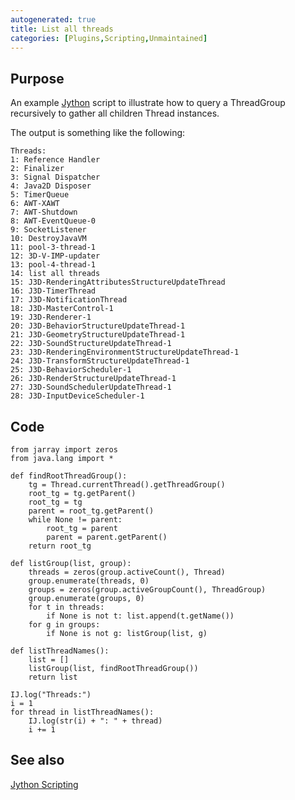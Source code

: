 ```yaml
---
autogenerated: true
title: List all threads
categories: [Plugins,Scripting,Unmaintained]
---
```


## Purpose

An example [Jython](/scripting/jython) script to illustrate how to query a ThreadGroup recursively to gather all children Thread instances.

The output is something like the following:

`Threads:`  
`1: Reference Handler`  
`2: Finalizer`  
`3: Signal Dispatcher`  
`4: Java2D Disposer`  
`5: TimerQueue`  
`6: AWT-XAWT`  
`7: AWT-Shutdown`  
`8: AWT-EventQueue-0`  
`9: SocketListener`  
`10: DestroyJavaVM`  
`11: pool-3-thread-1`  
`12: 3D-V-IMP-updater`  
`13: pool-4-thread-1`  
`14: list all threads`  
`15: J3D-RenderingAttributesStructureUpdateThread`  
`16: J3D-TimerThread`  
`17: J3D-NotificationThread`  
`18: J3D-MasterControl-1`  
`19: J3D-Renderer-1`  
`20: J3D-BehaviorStructureUpdateThread-1`  
`21: J3D-GeometryStructureUpdateThread-1`  
`22: J3D-SoundStructureUpdateThread-1`  
`23: J3D-RenderingEnvironmentStructureUpdateThread-1`  
`24: J3D-TransformStructureUpdateThread-1`  
`25: J3D-BehaviorScheduler-1`  
`26: J3D-RenderStructureUpdateThread-1`  
`27: J3D-SoundSchedulerUpdateThread-1`  
`28: J3D-InputDeviceScheduler-1`

## Code

    from jarray import zeros
    from java.lang import *

    def findRootThreadGroup():
        tg = Thread.currentThread().getThreadGroup()
        root_tg = tg.getParent()
        root_tg = tg
        parent = root_tg.getParent()
        while None != parent:
            root_tg = parent
            parent = parent.getParent()
        return root_tg

    def listGroup(list, group):
        threads = zeros(group.activeCount(), Thread)
        group.enumerate(threads, 0)
        groups = zeros(group.activeGroupCount(), ThreadGroup)
        group.enumerate(groups, 0)
        for t in threads:
            if None is not t: list.append(t.getName())
        for g in groups:
            if None is not g: listGroup(list, g)

    def listThreadNames():
        list = []
        listGroup(list, findRootThreadGroup())
        return list

    IJ.log("Threads:")
    i = 1
    for thread in listThreadNames():
        IJ.log(str(i) + ": " + thread)
        i += 1

## See also

[Jython Scripting](/scripting/jython)

  
